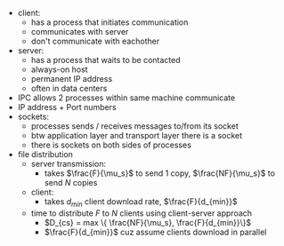 - client: 
	- has a process that initiates communication
	- communicates with server
	- don't communicate with eachother
- server: 
	- has a process that waits to be contacted
	- always-on host
	- permanent IP address
	- often in data centers
- IPC allows 2 processes within same machine communicate
- IP address + Port numbers 
- sockets:
	- processes sends / receives messages to/from its socket
	- btw application layer and transport layer there is a socket
	- there is sockets on both sides of processes
- file distribution
	- server transmission:
		- takes $\frac{F}{\mu_s}$ to send 1 copy, $\frac{NF}{\mu_s}$ to send $N$ copies
	- client:
		- takes $d_{min}$ client download rate, $\frac{F}{d_{min}}$
	- time to distribute $F$ to $N$ clients using client-server approach
		- $D_{cs} = max \{ \frac{NF}{\mu_s}, \frac{F}{d_{min}}\}$
		- $\frac{F}{d_{min}}$ cuz assume clients download in parallel